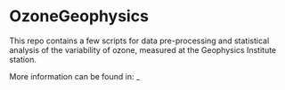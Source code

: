 # OzoneGeophysics
This repo contains a few scripts for data pre-processing and statistical analysis of the variability of ozone, measured 
at the Geophysics Institute station.

More information can be found in:
_


